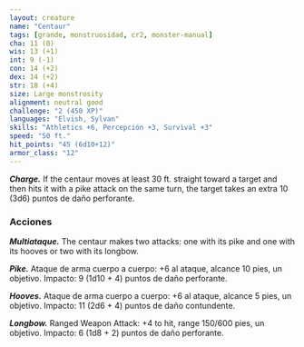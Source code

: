```yaml
---
layout: creature
name: "Centaur"
tags: [grande, monstruosidad, cr2, monster-manual]
cha: 11 (0)
wis: 13 (+1)
int: 9 (-1)
con: 14 (+2)
dex: 14 (+2)
str: 18 (+4)
size: Large monstrosity
alignment: neutral good
challenge: "2 (450 XP)"
languages: "Elvish, Sylvan"
skills: "Athletics +6, Percepción +3, Survival +3"
speed: "50 ft."
hit_points: "45 (6d10+12)"
armor_class: "12"
---
```


***Charge.*** If the centaur moves at least 30 ft. straight toward a target and then hits it with a pike attack on the same turn, the target takes an extra 10 (3d6) puntos de daño perforante.

### Acciones

***Multiataque.*** The centaur makes two attacks: one with its pike and one with its hooves or two with its longbow.

***Pike.*** Ataque de arma cuerpo a cuerpo: +6 al ataque, alcance 10 pies, un objetivo. Impacto: 9 (1d10 + 4) puntos de daño perforante.

***Hooves.*** Ataque de arma cuerpo a cuerpo: +6 al ataque, alcance 5 pies, un objetivo. Impacto: 11 (2d6 + 4) puntos de daño contundente.

***Longbow.*** Ranged Weapon Attack: +4 to hit, range 150/600 pies, un objetivo. Impacto: 6 (1d8 + 2) puntos de daño perforante.